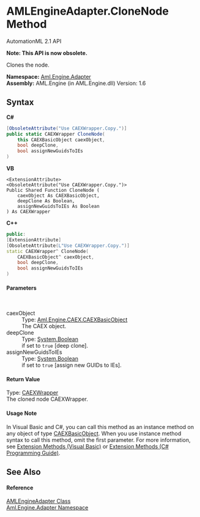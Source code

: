 # AMLEngineAdapter.CloneNode Method 
AutomationML 2.1 API 

**Note: This API is now obsolete.**

Clones the node.

**Namespace:**&nbsp;<a href="N_Aml_Engine_Adapter">Aml.Engine.Adapter</a><br />**Assembly:**&nbsp;AML.Engine (in AML.Engine.dll) Version: 1.6

## Syntax

**C#**<br />
``` C#
[ObsoleteAttribute("Use CAEXWrapper.Copy.")]
public static CAEXWrapper CloneNode(
	this CAEXBasicObject caexObject,
	bool deepClone,
	bool assignNewGuidsToIEs
)
```

**VB**<br />
``` VB
<ExtensionAttribute>
<ObsoleteAttribute("Use CAEXWrapper.Copy.")>
Public Shared Function CloneNode ( 
	caexObject As CAEXBasicObject,
	deepClone As Boolean,
	assignNewGuidsToIEs As Boolean
) As CAEXWrapper
```

**C++**<br />
``` C++
public:
[ExtensionAttribute]
[ObsoleteAttribute(L"Use CAEXWrapper.Copy.")]
static CAEXWrapper^ CloneNode(
	CAEXBasicObject^ caexObject, 
	bool deepClone, 
	bool assignNewGuidsToIEs
)
```


#### Parameters
&nbsp;<dl><dt>caexObject</dt><dd>Type: <a href="T_Aml_Engine_CAEX_CAEXBasicObject">Aml.Engine.CAEX.CAEXBasicObject</a><br />The CAEX object.</dd><dt>deepClone</dt><dd>Type: <a href="https://docs.microsoft.com/dotnet/api/system.boolean" target="_parent" rel="noopener noreferrer">System.Boolean</a><br />if set to `true` [deep clone].</dd><dt>assignNewGuidsToIEs</dt><dd>Type: <a href="https://docs.microsoft.com/dotnet/api/system.boolean" target="_parent" rel="noopener noreferrer">System.Boolean</a><br />if set to `true` [assign new GUIDs to IEs].</dd></dl>

#### Return Value
Type: <a href="T_Aml_Engine_CAEX_CAEXWrapper">CAEXWrapper</a><br />The cloned node CAEXWrapper.

#### Usage Note
In Visual Basic and C#, you can call this method as an instance method on any object of type <a href="T_Aml_Engine_CAEX_CAEXBasicObject">CAEXBasicObject</a>. When you use instance method syntax to call this method, omit the first parameter. For more information, see <a href="https://docs.microsoft.com/dotnet/visual-basic/programming-guide/language-features/procedures/extension-methods" target="_blank" rel="noopener noreferrer">Extension Methods (Visual Basic)</a> or <a href="https://docs.microsoft.com/dotnet/csharp/programming-guide/classes-and-structs/extension-methods" target="_blank" rel="noopener noreferrer">Extension Methods (C# Programming Guide)</a>.

## See Also


#### Reference
<a href="T_Aml_Engine_Adapter_AMLEngineAdapter">AMLEngineAdapter Class</a><br /><a href="N_Aml_Engine_Adapter">Aml.Engine.Adapter Namespace</a><br />